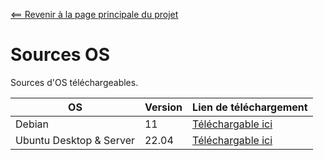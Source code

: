 <a name="top"></a>

[<== Revenir à la page principale du projet](../../)

# Sources OS

Sources d'OS téléchargeables.

| OS | Version | Lien de téléchargement |
|---|---|---|
| Debian | 11 | [Téléchargable ici](https://cdimage.debian.org/debian-cd/current/amd64/) |
| Ubuntu Desktop & Server | 22.04 | [Téléchargable ici](https://mirrors.ircam.fr/pub/ubuntu/releases/22.04/) | [Disponible ici](Guide_005_essentiels_linux.md) |
